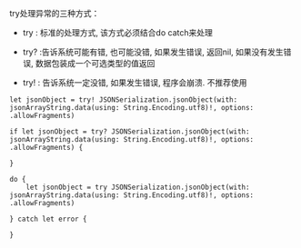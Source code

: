  try处理异常的三种方式：
 
 * try : 标准的处理方式, 该方式必须结合do catch来处理
 
 * try? :告诉系统可能有错, 也可能没错, 如果发生错误, 返回nil, 如果没有发生错误, 数据包装成一个可选类型的值返回
 
 * try! : 告诉系统一定没错, 如果发生错误, 程序会崩溃. 不推荐使用
  
  ```  
  let jsonObject = try! JSONSerialization.jsonObject(with: jsonArrayString.data(using: String.Encoding.utf8)!, options: .allowFragments)
  
  if let jsonObject = try? JSONSerialization.jsonObject(with: jsonArrayString.data(using: String.Encoding.utf8)!, options: .allowFragments) {
  
  }
  
  do {
      let jsonObject = try JSONSerialization.jsonObject(with: jsonArrayString.data(using: String.Encoding.utf8)!, options: .allowFragments)
     
  } catch let error {
  
  }
```
